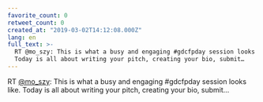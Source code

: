 ```yaml
---
favorite_count: 0
retweet_count: 0
created_at: "2019-03-02T14:12:08.000Z"
lang: en
full_text: >-
  RT @mo_szy: This is what a busy and engaging #gdcfpday session looks like.
  Today is all about writing your pitch, creating your bio, submit…
---
```


RT [@mo_szy](https://twitter.com/mo_szy): This is what a busy and engaging
#gdcfpday session looks like. Today is all about writing your pitch, creating
your bio, submit…
